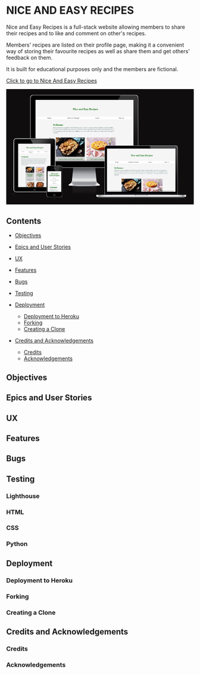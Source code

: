 
# NICE AND EASY RECIPES

Nice and Easy Recipes is a full-stack website allowing members to share their recipes and to like and comment on other's recipes.

Members' recipes are listed on their profile page, making it a convenient way of storing their favourite recipes as well as share them and get others' feedback on them.

It is built for educational purposes only and the members are fictional.

[Click to go to Nice And Easy Recipes](https://recipesite.herokuapp.com/)

![Am I Responsive Image](<Documentation/Testing Documentation/Responsivemess/Screenshot amiresponsive.png>)

## Contents

- [Objectives](#objectives)

- [Epics and User Stories](#epics-and-user-stories)

- [UX](#ux)

- [Features](#features)

- [Bugs](#bugs)

- [Testing](#testing)

- [Deployment](#deployment)
  - [Deployment to Heroku](#deployment-to-heroku)
  - [Forking](#forking)
  - [Creating a Clone](#creating-a-clone)

- [Credits and Acknowledgements](#creating-a-clone)
  - [Credits](#credits)
  - [Acknowledgements](#acknowledgements)


## Objectives


## Epics and User Stories


## UX


## Features


## Bugs


## Testing

### Lighthouse

### HTML

### CSS

### Python




## Deployment


### Deployment to Heroku

### Forking

### Creating a Clone

## Credits and Acknowledgements


### Credits

### Acknowledgements


